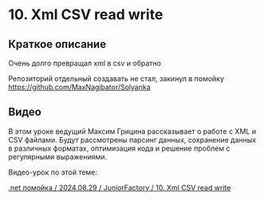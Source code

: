 ﻿# 10. Xml CSV read write

## Краткое описание

Очень долго превращал xml в csv и обратно

Репозиторий отдельный создавать не стал, закинул в помойку
https://github.com/MaxNagibator/Solyanka

## Видео

В этом уроке ведущий Максим Грицина рассказывает о работе с XML и CSV файлами. 
Будут рассмотрены парсинг данных, сохранение данных в различных форматах, 
оптимизация кода и решение проблем с регулярными выражениями.

Видео-урок по этой теме:

[.net помойка / 2024.08.29 / JuniorFactory / 10. Xml CSV read write](https://www.youtube.com/watch?v=CqmaB5hHZ5k)
